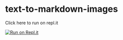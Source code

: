 # text-to-markdown-images

Click here to run on repl.it

[![Run on Repl.it](https://repl.it/badge/github/michaeldahlquist/text-to-markdown-images)](https://repl.it/github/michaeldahlquist/text-to-markdown-images)
